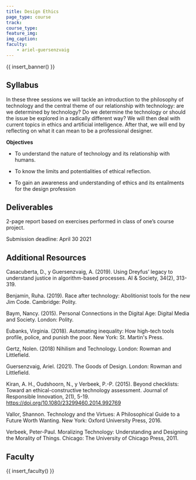 ```yaml
---
title: Design Ethics
page_type: course
track:
course_type:
feature_img: 
img_caption: 
faculty: 
    - ariel-guersenzvaig
---
```


{{ insert_banner() }}

## Syllabus

In these three sessions we will tackle an introduction to the philosophy of technology and the central theme of our relationship with technology: are we determined by technology? Do we determine the technology or should the issue be explored in a radically different way? We will then deal with current topics in ethics and artificial intelligence. After that, we will end by reflecting on what it can mean to be a professional designer.

**Objectives**

- To understand the nature of technology and its relationship with humans.

- To know the limits and potentialities of ethical reflection.

- To gain an awareness and understanding of ethics and its entailments for the design profession

## Deliverables

2-page report based on exercises performed in class of one’s course project.

Submission deadline: April 30 2021

## Additional Resources

Casacuberta, D., y Guersenzvaig, A. (2019). Using Dreyfus’ legacy to understand justice in algorithm-based processes. AI & Society, 34(2), 313-319.

Benjamin, Ruha. (2019). Race after technology: Abolitionist tools for the new Jim Code. Cambridge: Polity.

Baym, Nancy. (2015). Personal Connections in the Digital Age: Digital Media and Society. London: Polity.

Eubanks, Virginia. (2018). Automating inequality: How high-tech tools profile, police, and punish the poor. New York: St. Martin's Press.

Gertz, Nolen. (2018) Nihilism and Technology. London: Rowman and Littlefield.

Guersenzvaig, Ariel. (2021). The Goods of Design. London: Rowman and Littlefield.

Kiran, A. H., Oudshoorn, N., y Verbeek, P.-P. (2015). Beyond checklists: Toward an ethical-constructive technology assessment. Journal of Responsible Innovation, 2(1), 5-19. https://doi.org/10.1080/23299460.2014.992769

Vallor, Shannon. Technology and the Virtues: A Philosophical Guide to a Future Worth Wanting. New York: Oxford University Press, 2016.

Verbeek, Peter-Paul. Moralizing Technology: Understanding and Designing the Morality of Things. Chicago: The University of Chicago Press, 2011.

## Faculty

{{ insert_faculty() }}